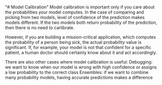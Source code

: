 "# Model Calibration" 
Model calibration is important only if you care about the probabilities your model computes. In the case of comparing and picking from two models, level of confidence of the prediction makes models different. If the two models both return probability of the prediction, then there is no need to carlibrate.

However, if you are building a mission-critical application, which computes the probability of a person being sick, the actual probability value is significant. If, for example, your model is not that confident for a specific patient, a human doctor should certainly know about it and act accordingly.

There are also other cases where model calibration is useful:
Debugging: we want to know when our model is wrong with high confidence or assigns a low probability to the correct class
Ensembles: if we want to combine many probability models, having accurate predictions makes a difference
